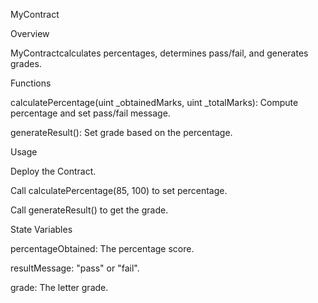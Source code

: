 MyContract


Overview 

MyContractcalculates percentages, determines pass/fail, and generates grades.

Functions

calculatePercentage(uint _obtainedMarks, uint _totalMarks): Compute percentage and set pass/fail message.

generateResult(): Set grade based on the percentage.

Usage

Deploy the Contract.

Call calculatePercentage(85, 100) to set percentage.

Call generateResult() to get the grade.

State Variables

percentageObtained: The percentage score.

resultMessage: "pass" or "fail".

grade: The letter grade.

